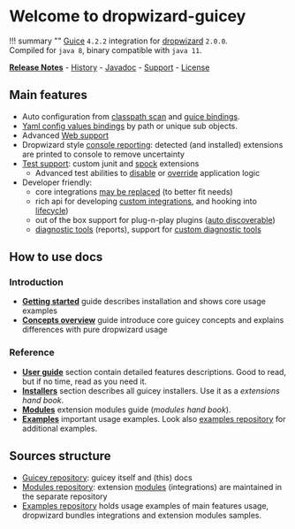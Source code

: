 # Welcome to dropwizard-guicey

!!! summary ""
    [Guice](https://github.com/google/guice) `4.2.2` integration for [dropwizard](http://dropwizard.io) `2.0.0`.        
    Compiled for `java 8`, binary compatible with `java 11`. 

**[Release Notes](about/release-notes.md)** - [History](about/history.md) - [Javadoc](https://javadoc.io/doc/ru.vyarus/dropwizard-guicey/) - [Support](about/support.md) - [License](about/license.md)       

## Main features

* Auto configuration from [classpath scan](guide/scan.md) and [guice bindings](guide/guice/module-analysis.md#extensions-recognition).  
* [Yaml config values bindings](guide/yaml-values.md) by path or unique sub objects. 
* Advanced [Web support](guide/web.md)
* Dropwizard style [console reporting](guide/installers.md#reporting): detected (and installed) extensions are printed to console to remove uncertainty 
* [Test support](guide/test.md): custom junit and [spock](http://spockframework.org) extensions
    - Advanced test abilities to [disable](guide/disables.md) or [override](guide/guice/override.md) application logic
* Developer friendly: 
    - core integrations [may be replaced](guide/disables.md#disable-installers) (to better fit needs)
    - rich api for developing [custom integrations](guide/installers.md#writing-custom-installer), and hooking into [lifecycle](guide/events.md)) 
    - out of the box support for plug-n-play plugins ([auto discoverable](guide/bundles.md#service-loader-lookup))
    - [diagnostic tools](guide/diagnostic/diagnostic-tools.md) (reports), support for [custom diagnostic tools](guide/hooks.md#diagnostic)   

## How to use docs

### Introduction

* [**Getting started**](getting-started.md) guide describes installation and shows core usage examples
* [**Concepts overview**](concepts.md) guide introduce core guicey concepts and explains differences with pure dropwizard usage

### Reference
* [**User guide**](guide/configuration.md) section contain detailed features descriptions. Good to read, but if no time, read as you need it.
* [**Installers**](installers/resource.md) section describes all guicey installers. Use it as a *extensions hand book*.
* [**Modules**](guide/modules.md) extension modules guide (*modules hand book*).
* [**Examples**](examples/authentication.md) important usage examples. Look also [examples repository](https://github.com/xvik/dropwizard-guicey-examples) for additional examples. 

## Sources structure

* [Guicey repository]((https://github.com/xvik/dropwizard-guicey)): guicey itself and (this) docs
* [Modules repository](https://github.com/xvik/dropwizard-guicey-ext): extension [modules](guide/modules.md) (integrations) 
are maintained in the separate repository
* [Examples repository](https://github.com/xvik/dropwizard-guicey-examples) holds usage examples of main features usage, 
dropwizard bundles integrations and extension modules samples.
